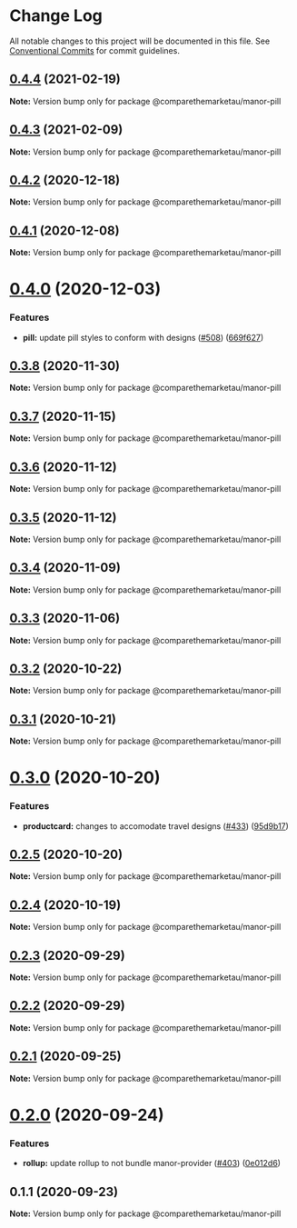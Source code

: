 # Change Log

All notable changes to this project will be documented in this file.
See [Conventional Commits](https://conventionalcommits.org) for commit guidelines.

## [0.4.4](https://github.com/comparethemarketau/manor-react/compare/@comparethemarketau/manor-pill@0.4.3...@comparethemarketau/manor-pill@0.4.4) (2021-02-19)

**Note:** Version bump only for package @comparethemarketau/manor-pill





## [0.4.3](https://github.com/comparethemarketau/manor-react/compare/@comparethemarketau/manor-pill@0.4.2...@comparethemarketau/manor-pill@0.4.3) (2021-02-09)

**Note:** Version bump only for package @comparethemarketau/manor-pill





## [0.4.2](https://github.com/comparethemarketau/manor-react/compare/@comparethemarketau/manor-pill@0.4.1...@comparethemarketau/manor-pill@0.4.2) (2020-12-18)

**Note:** Version bump only for package @comparethemarketau/manor-pill





## [0.4.1](https://github.com/comparethemarketau/manor-react/compare/@comparethemarketau/manor-pill@0.4.0...@comparethemarketau/manor-pill@0.4.1) (2020-12-08)

**Note:** Version bump only for package @comparethemarketau/manor-pill





# [0.4.0](https://github.com/comparethemarketau/manor-react/compare/@comparethemarketau/manor-pill@0.3.8...@comparethemarketau/manor-pill@0.4.0) (2020-12-03)


### Features

* **pill:** update pill styles to conform with designs ([#508](https://github.com/comparethemarketau/manor-react/issues/508)) ([669f627](https://github.com/comparethemarketau/manor-react/commit/669f627e45ddee1dd5e354300c29e83d39792934))





## [0.3.8](https://github.com/comparethemarketau/manor-react/compare/@comparethemarketau/manor-pill@0.3.7...@comparethemarketau/manor-pill@0.3.8) (2020-11-30)

**Note:** Version bump only for package @comparethemarketau/manor-pill





## [0.3.7](https://github.com/comparethemarketau/manor-react/compare/@comparethemarketau/manor-pill@0.3.6...@comparethemarketau/manor-pill@0.3.7) (2020-11-15)

**Note:** Version bump only for package @comparethemarketau/manor-pill





## [0.3.6](https://github.com/comparethemarketau/manor-react/compare/@comparethemarketau/manor-pill@0.3.5...@comparethemarketau/manor-pill@0.3.6) (2020-11-12)

**Note:** Version bump only for package @comparethemarketau/manor-pill





## [0.3.5](https://github.com/comparethemarketau/manor-react/compare/@comparethemarketau/manor-pill@0.3.4...@comparethemarketau/manor-pill@0.3.5) (2020-11-12)

**Note:** Version bump only for package @comparethemarketau/manor-pill





## [0.3.4](https://github.com/comparethemarketau/manor-react/compare/@comparethemarketau/manor-pill@0.3.3...@comparethemarketau/manor-pill@0.3.4) (2020-11-09)

**Note:** Version bump only for package @comparethemarketau/manor-pill





## [0.3.3](https://github.com/comparethemarketau/manor-react/compare/@comparethemarketau/manor-pill@0.3.2...@comparethemarketau/manor-pill@0.3.3) (2020-11-06)

**Note:** Version bump only for package @comparethemarketau/manor-pill





## [0.3.2](https://github.com/comparethemarketau/manor-react/compare/@comparethemarketau/manor-pill@0.3.1...@comparethemarketau/manor-pill@0.3.2) (2020-10-22)

**Note:** Version bump only for package @comparethemarketau/manor-pill





## [0.3.1](https://github.com/comparethemarketau/manor-react/compare/@comparethemarketau/manor-pill@0.3.0...@comparethemarketau/manor-pill@0.3.1) (2020-10-21)

**Note:** Version bump only for package @comparethemarketau/manor-pill





# [0.3.0](https://github.com/comparethemarketau/manor-react/compare/@comparethemarketau/manor-pill@0.2.5...@comparethemarketau/manor-pill@0.3.0) (2020-10-20)


### Features

* **productcard:** changes to accomodate travel designs ([#433](https://github.com/comparethemarketau/manor-react/issues/433)) ([95d9b17](https://github.com/comparethemarketau/manor-react/commit/95d9b175634f2bacdaf6c13c948a38cd3d8e34d0))





## [0.2.5](https://github.com/comparethemarketau/manor-react/compare/@comparethemarketau/manor-pill@0.2.4...@comparethemarketau/manor-pill@0.2.5) (2020-10-20)

**Note:** Version bump only for package @comparethemarketau/manor-pill





## [0.2.4](https://github.com/comparethemarketau/manor-react/compare/@comparethemarketau/manor-pill@0.2.3...@comparethemarketau/manor-pill@0.2.4) (2020-10-19)

**Note:** Version bump only for package @comparethemarketau/manor-pill





## [0.2.3](https://github.com/comparethemarketau/manor-react/compare/@comparethemarketau/manor-pill@0.2.2...@comparethemarketau/manor-pill@0.2.3) (2020-09-29)

**Note:** Version bump only for package @comparethemarketau/manor-pill





## [0.2.2](https://github.com/comparethemarketau/manor-react/compare/@comparethemarketau/manor-pill@0.2.1...@comparethemarketau/manor-pill@0.2.2) (2020-09-29)

**Note:** Version bump only for package @comparethemarketau/manor-pill





## [0.2.1](https://github.com/comparethemarketau/manor-react/compare/@comparethemarketau/manor-pill@0.2.0...@comparethemarketau/manor-pill@0.2.1) (2020-09-25)

**Note:** Version bump only for package @comparethemarketau/manor-pill





# [0.2.0](https://github.com/comparethemarketau/manor-react/compare/@comparethemarketau/manor-pill@0.1.1...@comparethemarketau/manor-pill@0.2.0) (2020-09-24)


### Features

* **rollup:** update rollup to not bundle manor-provider ([#403](https://github.com/comparethemarketau/manor-react/issues/403)) ([0e012d6](https://github.com/comparethemarketau/manor-react/commit/0e012d6fbadcf0ec99857c22e148cacd6265b60a))





## 0.1.1 (2020-09-23)

**Note:** Version bump only for package @comparethemarketau/manor-pill

